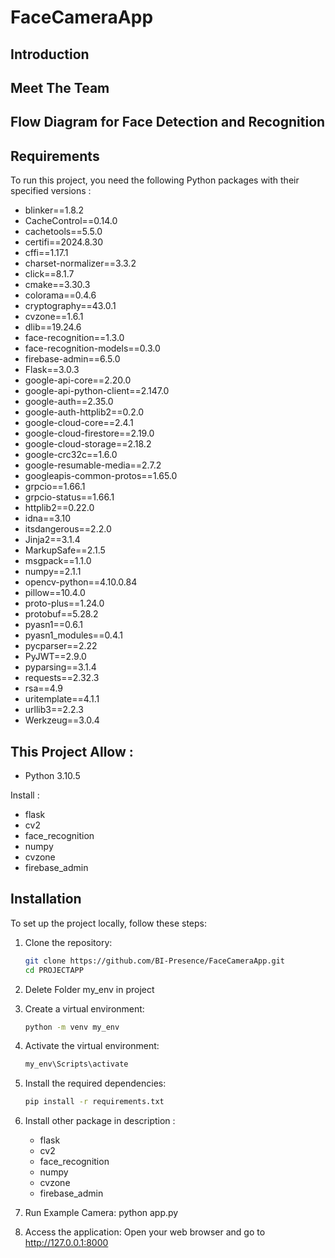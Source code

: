 # FaceCameraApp
## Introduction


## Meet The Team


## Flow Diagram for Face Detection and Recognition

## Requirements
To run this project, you need the following Python packages with their specified versions :
- blinker==1.8.2
- CacheControl==0.14.0
- cachetools==5.5.0
- certifi==2024.8.30
- cffi==1.17.1
- charset-normalizer==3.3.2
- click==8.1.7
- cmake==3.30.3
- colorama==0.4.6
- cryptography==43.0.1
- cvzone==1.6.1
- dlib==19.24.6
- face-recognition==1.3.0
- face-recognition-models==0.3.0
- firebase-admin==6.5.0
- Flask==3.0.3
- google-api-core==2.20.0
- google-api-python-client==2.147.0
- google-auth==2.35.0
-  google-auth-httplib2==0.2.0
- google-cloud-core==2.4.1
- google-cloud-firestore==2.19.0
- google-cloud-storage==2.18.2
- google-crc32c==1.6.0
- google-resumable-media==2.7.2
- googleapis-common-protos==1.65.0
- grpcio==1.66.1
- grpcio-status==1.66.1
- httplib2==0.22.0
- idna==3.10
- itsdangerous==2.2.0
- Jinja2==3.1.4
- MarkupSafe==2.1.5
- msgpack==1.1.0
- numpy==2.1.1
- opencv-python==4.10.0.84
- pillow==10.4.0
- proto-plus==1.24.0
- protobuf==5.28.2
- pyasn1==0.6.1
- pyasn1_modules==0.4.1
- pycparser==2.22
- PyJWT==2.9.0
- pyparsing==3.1.4
- requests==2.32.3
- rsa==4.9
- uritemplate==4.1.1
- urllib3==2.2.3
- Werkzeug==3.0.4

## This Project Allow :
- Python 3.10.5

Install :
- flask 
- cv2
- face_recognition
- numpy
- cvzone
- firebase_admin

## Installation
To set up the project locally, follow these steps:

1. Clone the repository:
   ```bash
   git clone https://github.com/BI-Presence/FaceCameraApp.git
   cd PROJECTAPP
    ```
2. Delete Folder my_env in project

3. Create a virtual environment:
   ```bash
   python -m venv my_env
   ```

4. Activate the virtual environment:
   ```bash
   my_env\Scripts\activate
    ```

5. Install the required dependencies:
   ```bash
   pip install -r requirements.txt
   ```

6. Install other package in description :
    - flask
   - cv2
   - face_recognition
   - numpy
   - cvzone
   - firebase_admin

7. Run Example Camera:
   python app.py

8. Access the application:
   Open your web browser and go to http://127.0.0.1:8000
   

